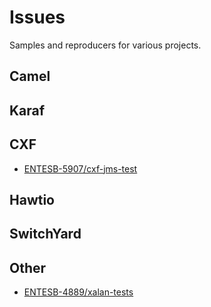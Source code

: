 # Issues

Samples and reproducers for various projects.

## Camel

## Karaf

## CXF

- [ENTESB-5907/cxf-jms-test](ENTESB-5907/cxf-jms-test)

## Hawtio

## SwitchYard

## Other

- [ENTESB-4889/xalan-tests](https://github.com/tadayosi/xalan-tests)
